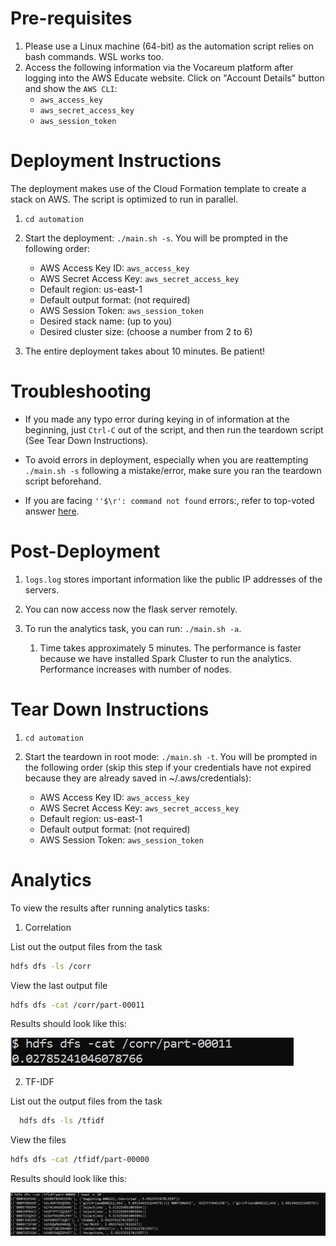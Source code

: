 # Pre-requisites

1. Please use a Linux machine (64-bit) as the automation script relies on bash commands. WSL works too.
2. Access the following information via the Vocareum platform after logging into the AWS Educate website. Click on "Account Details" button and show the `AWS CLI`:
   - `aws_access_key`
   - `aws_secret_access_key`
   - `aws_session_token`

# Deployment Instructions

The deployment makes use of the Cloud Formation template to create a stack on AWS. The script is optimized to run in parallel.

1. `cd automation`
2. Start the deployment: `./main.sh -s`. You will be prompted in the following order:

   - AWS Access Key ID: `aws_access_key`
   - AWS Secret Access Key: `aws_secret_access_key`
   - Default region: us-east-1
   - Default output format: (not required)
   - AWS Session Token: `aws_session_token`
   - Desired stack name: (up to you)
   - Desired cluster size: (choose a number from 2 to 6)

3. The entire deployment takes about 10 minutes. Be patient!

# Troubleshooting

- If you made any typo error during keying in of information at the beginning, just `Ctrl-C` out of the script, and then run the teardown script (See Tear Down Instructions).
- To avoid errors in deployment, especially when you are reattempting `./main.sh -s` following a mistake/error, make sure you ran the teardown script beforehand.

- If you are facing `''$\r': command not found` errors:, refer to top-voted answer [here](https://askubuntu.com/questions/966488/how-do-i-fix-r-command-not-found-errors-running-bash-scripts-in-wsl).

# Post-Deployment

1. `logs.log` stores important information like the public IP addresses of the servers.

2. You can now access now the flask server remotely.

3. To run the analytics task, you can run: `./main.sh -a`.

   1. Time takes approximately 5 minutes. The performance is faster because we have installed Spark Cluster to run the analytics. Performance increases with number of nodes.

# Tear Down Instructions

1. `cd automation`
2. Start the teardown in root mode: `./main.sh -t`. You will be prompted in the following order (skip this step if your credentials have not expired because they are already saved in ~/.aws/credentials):

   - AWS Access Key ID: `aws_access_key`
   - AWS Secret Access Key: `aws_secret_access_key`
   - Default region: us-east-1
   - Default output format: (not required)
   - AWS Session Token: `aws_session_token`

# Analytics

To view the results after running analytics tasks:

1. Correlation

List out the output files from the task

```bash
hdfs dfs -ls /corr
```

View the last output file

```bash
hdfs dfs -cat /corr/part-00011
```

Results should look like this:

![Analytics](/automation/results/correlation.jpg)

2. TF-IDF

List out the output files from the task

```bash
  hdfs dfs -ls /tfidf
```

View the files

```bash
hdfs dfs -cat /tfidf/part-00000
```

Results should look like this:

![Analytics](results/tfidf.jpg)
